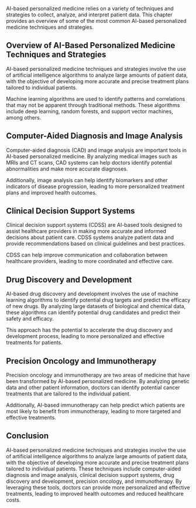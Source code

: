 
AI-based personalized medicine relies on a variety of techniques and strategies to collect, analyze, and interpret patient data. This chapter provides an overview of some of the most common AI-based personalized medicine techniques and strategies.

Overview of AI-Based Personalized Medicine Techniques and Strategies
--------------------------------------------------------------------

AI-based personalized medicine techniques and strategies involve the use of artificial intelligence algorithms to analyze large amounts of patient data, with the objective of developing more accurate and precise treatment plans tailored to individual patients.

Machine learning algorithms are used to identify patterns and correlations that may not be apparent through traditional methods. These algorithms include deep learning, random forests, and support vector machines, among others.

Computer-Aided Diagnosis and Image Analysis
-------------------------------------------

Computer-aided diagnosis (CAD) and image analysis are important tools in AI-based personalized medicine. By analyzing medical images such as MRIs and CT scans, CAD systems can help doctors identify potential abnormalities and make more accurate diagnoses.

Additionally, image analysis can help identify biomarkers and other indicators of disease progression, leading to more personalized treatment plans and improved health outcomes.

Clinical Decision Support Systems
---------------------------------

Clinical decision support systems (CDSS) are AI-based tools designed to assist healthcare providers in making more accurate and informed decisions about patient care. CDSS systems analyze patient data and provide recommendations based on clinical guidelines and best practices.

CDSS can help improve communication and collaboration between healthcare providers, leading to more coordinated and effective care.

Drug Discovery and Development
------------------------------

AI-based drug discovery and development involves the use of machine learning algorithms to identify potential drug targets and predict the efficacy of new drugs. By analyzing large datasets of biological and chemical data, these algorithms can identify potential drug candidates and predict their safety and efficacy.

This approach has the potential to accelerate the drug discovery and development process, leading to more personalized and effective treatments for patients.

Precision Oncology and Immunotherapy
------------------------------------

Precision oncology and immunotherapy are two areas of medicine that have been transformed by AI-based personalized medicine. By analyzing genetic data and other patient information, doctors can identify potential cancer treatments that are tailored to the individual patient.

Additionally, AI-based immunotherapy can help predict which patients are most likely to benefit from immunotherapy, leading to more targeted and effective treatments.

Conclusion
----------

AI-based personalized medicine techniques and strategies involve the use of artificial intelligence algorithms to analyze large amounts of patient data, with the objective of developing more accurate and precise treatment plans tailored to individual patients. These techniques include computer-aided diagnosis and image analysis, clinical decision support systems, drug discovery and development, precision oncology, and immunotherapy. By leveraging these tools, doctors can provide more personalized and effective treatments, leading to improved health outcomes and reduced healthcare costs.
